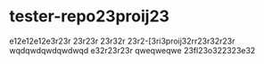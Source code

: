 # tester-repo23proij23
e12e12e12e3r23r
23r23r
23r32r
23r2-[3ri3proij32rr23r32r23r
wqdqwdqwdqwdwqd
e32r23r23r
qweqweqwe
23fl23o322323e32
